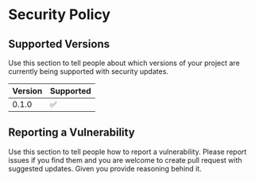 # Security Policy

## Supported Versions

Use this section to tell people about which versions of your project are
currently being supported with security updates.

| Version | Supported          |
| ------- | ------------------ |
| 0.1.0  | :white_check_mark: |

## Reporting a Vulnerability

Use this section to tell people how to report a vulnerability.
Please report issues if you find them and you are welcome to create pull request with suggested updates. Given you provide reasoning behind it.

